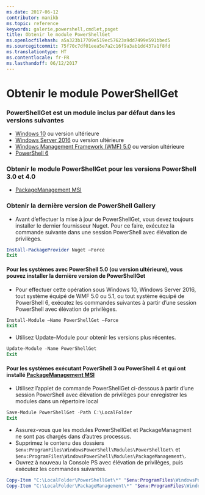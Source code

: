 ```yaml
---
ms.date: 2017-06-12
contributor: manikb
ms.topic: reference
keywords: galerie,powershell,cmdlet,psget
title: Obtenir le module PowerShellGet
ms.openlocfilehash: a5a323b17709e519ec57623a9dd7499e591bbed5
ms.sourcegitcommit: 75f70c7df01eea5e7a2c16f9a3ab1dd437a1f8fd
ms.translationtype: HT
ms.contentlocale: fr-FR
ms.lasthandoff: 06/12/2017
---
```

<a id="get-powershellget-module" class="xliff"></a>
Obtenir le module PowerShellGet
========================

<a id="powershellget-is-an-in-box-module-in-the-following-releases" class="xliff"></a>
### PowerShellGet est un module inclus par défaut dans les versions suivantes
- [Windows 10](https://www.microsoft.com/en-us/windows/get-windows-10) ou version ultérieure
- [Windows Server 2016](https://technet.microsoft.com/en-us/windows-server-docs/get-started/windows-server-2016) ou version ultérieure
- [Windows Management Framework (WMF) 5.0](https://www.microsoft.com/en-us/download/details.aspx?id=50395) ou version ultérieure
- [PowerShell 6](https://github.com/PowerShell/PowerShell/releases)

<a id="get-powershellget-module-for-powershell-versions-30-and-40" class="xliff"></a>
### Obtenir le module PowerShellGet pour les versions PowerShell 3.0 et 4.0
- [PackageManagement MSI](http://go.microsoft.com/fwlink/?LinkID=746217&clcid=0x409) 

<a id="get-the-latest-version-from-powershell-gallery" class="xliff"></a>
### Obtenir la dernière version de PowerShell Gallery

- Avant d’effectuer la mise à jour de PowerShellGet, vous devez toujours installer le dernier fournisseur Nuget. Pour ce faire, exécutez la commande suivante dans une session PowerShell avec élévation de privilèges.
```powershell
Install-PackageProvider Nuget –Force
Exit
```

<a id="for-systems-with-powershell-50-or-newer-you-can-install-the-latest-powershellget" class="xliff"></a>
#### Pour les systèmes avec PowerShell 5.0 (ou version ultérieure), vous pouvez installer la dernière version de PowerShellGet 
- Pour effectuer cette opération sous Windows 10, Windows Server 2016, tout système équipé de WMF 5.0 ou 5.1, ou tout système équipé de PowerShell 6, exécutez les commandes suivantes à partir d’une session PowerShell avec élévation de privilèges.
```powershell
Install-Module –Name PowerShellGet –Force
Exit
```

- Utilisez Update-Module pour obtenir les versions plus récentes.
```powershell
Update-Module -Name PowerShellGet
Exit
```

<a id="for-systems-running-powershell-3-or-powershell-4-that-have-installed-the-packagemanagement-msihttpgomicrosoftcomfwlinklinkid746217clcid0x409" class="xliff"></a>
#### Pour les systèmes exécutant PowerShell 3 ou PowerShell 4 et qui ont installé [PackageManagement MSI](http://go.microsoft.com/fwlink/?LinkID=746217&clcid=0x409)

- Utilisez l’applet de commande PowerShellGet ci-dessous à partir d’une session PowerShell avec élévation de privilèges pour enregistrer les modules dans un répertoire local

```powershell
Save-Module PowerShellGet -Path C:\LocalFolder
Exit
```

- Assurez-vous que les modules PowerShellGet et PackageManagment ne sont pas chargés dans d’autres processus.
- Supprimez le contenu des dossiers `$env:ProgramFiles\WindowsPowerShell\Modules\PowerShellGet\` et `$env:ProgramFiles\WindowsPowerShell\Modules\PackageManagement\`.
- Ouvrez à nouveau la Console PS avec élévation de privilèges, puis exécutez les commandes suivantes.

```powershell
Copy-Item "C:\LocalFolder\PowerShellGet\*" "$env:ProgramFiles\WindowsPowerShell\Modules\PowerShellGet\" -Recurse -Force
Copy-Item "C:\LocalFolder\PackageManagement\*" "$env:ProgramFiles\WindowsPowerShell\Modules\PackageManagement\" -Recurse -Force